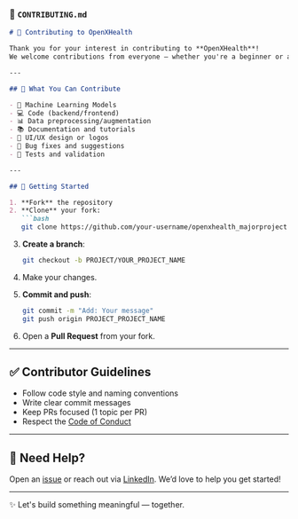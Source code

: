 ### 📄 `CONTRIBUTING.md`

````md
# 🤝 Contributing to OpenXHealth

Thank you for your interest in contributing to **OpenXHealth**!  
We welcome contributions from everyone — whether you're a beginner or an expert in AI/ML, healthcare, or development.

---

## 🧠 What You Can Contribute

- 🧬 Machine Learning Models
- 💻 Code (backend/frontend)
- 📊 Data preprocessing/augmentation
- 📚 Documentation and tutorials
- 🎨 UI/UX design or logos
- 🐞 Bug fixes and suggestions
- 🧪 Tests and validation

---

## 🚀 Getting Started

1. **Fork** the repository
2. **Clone** your fork:
   ```bash
   git clone https://github.com/your-username/openxhealth_majorproject.git
````

3. **Create a branch**:

   ```bash
   git checkout -b PROJECT/YOUR_PROJECT_NAME
   ```

4. Make your changes.

5. **Commit and push**:

   ```bash
   git commit -m "Add: Your message"
   git push origin PROJECT_PROJECT_NAME
   ```

6. Open a **Pull Request** from your fork.

---

## ✅ Contributor Guidelines

* Follow code style and naming conventions
* Write clear commit messages
* Keep PRs focused (1 topic per PR)
* Respect the [Code of Conduct](./CODE_OF_CONDUCT.md)

---

## 💬 Need Help?

Open an [issue](https://github.com/OpenXHealth) or reach out via [LinkedIn](https://www.linkedin.com/company/openx-health/).
We’d love to help you get started!

---

✨ Let's build something meaningful — together.

```

